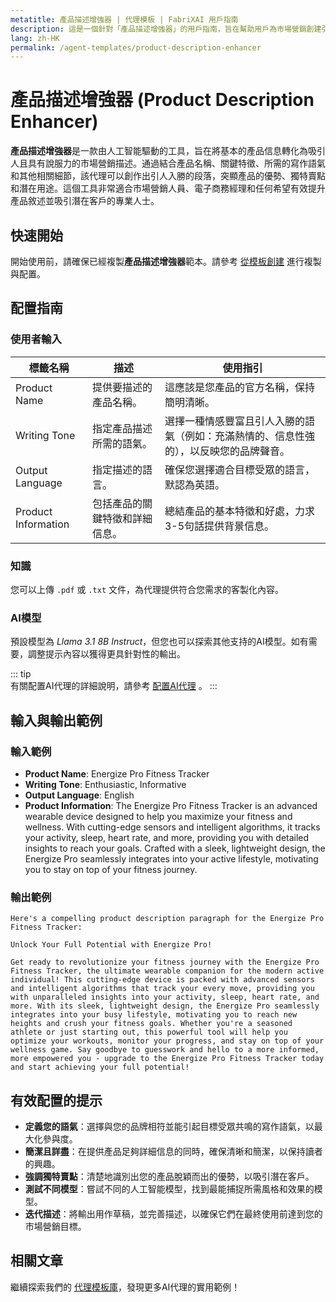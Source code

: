 ```yaml
---
metatitle: 產品描述增強器 | 代理模板 | FabriXAI 用戶指南
description: 這是一個針對「產品描述增強器」的用戶指南，旨在幫助用戶為市場營銷創建引人注目的產品描述。
lang: zh-HK
permalink: /agent-templates/product-description-enhancer
---
```


# 產品描述增強器 (Product Description Enhancer)

**產品描述增強器**是一款由人工智能驅動的工具，旨在將基本的產品信息轉化為吸引人且具有說服力的市場營銷描述。通過結合產品名稱、關鍵特徵、所需的寫作語氣和其他相關細節，該代理可以創作出引人入勝的段落，突顯產品的優勢、獨特賣點和潛在用途。這個工具非常適合市場營銷人員、電子商務經理和任何希望有效提升產品敘述並吸引潛在客戶的專業人士。


## 快速開始  

開始使用前，請確保已經複製**產品描述增強器**範本。請參考 [從模板創建](/zh-hk/create-from-templates/) 進行複製與配置。 


## 配置指南  

### 使用者輸入

| 標籤名稱               | 描述                                                     | 使用指引                                   |  
| ---------------------- | -------------------------------------------------------- | ----------------------------------------- | 
| Product Name        | 提供要描述的產品名稱。                         | 這應該是您產品的官方名稱，保持簡明清晰。                           |
| Writing Tone        | 指定產品描述所需的語氣。                     | 選擇一種情感豐富且引人入勝的語氣（例如：充滿熱情的、信息性強的），以反映您的品牌聲音。 |
| Output Language     | 指定描述的語言。                             | 確保您選擇適合目標受眾的語言，默認為英語。                        |
| Product Information | 包括產品的關鍵特徵和詳細信息。                 | 總結產品的基本特徵和好處，力求3-5句話提供背景信息。                  |

### 知識  

您可以上傳 `.pdf` 或 `.txt` 文件，為代理提供符合您需求的客製化內容。  

### AI模型  

預設模型為 *Llama 3.1 8B Instruct*，但您也可以探索其他支持的AI模型。如有需要，調整提示內容以獲得更具針對性的輸出。  

::: tip  
有關配置AI代理的詳細說明，請參考 [配置AI代理](/zh-hk/configure-ai-agent/) 。
:::  


## 輸入與輸出範例

### 輸入範例

- **Product Name**: Energize Pro Fitness Tracker
- **Writing Tone**: Enthusiastic, Informative
- **Output Language**: English
- **Product Information**: The Energize Pro Fitness Tracker is an advanced wearable device designed to help you maximize your fitness and wellness. With cutting-edge sensors and intelligent algorithms, it tracks your activity, sleep, heart rate, and more, providing you with detailed insights to reach your goals. Crafted with a sleek, lightweight design, the Energize Pro seamlessly integrates into your active lifestyle, motivating you to stay on top of your fitness journey.

### 輸出範例

```
Here's a compelling product description paragraph for the Energize Pro Fitness Tracker:

Unlock Your Full Potential with Energize Pro!

Get ready to revolutionize your fitness journey with the Energize Pro Fitness Tracker, the ultimate wearable companion for the modern active individual! This cutting-edge device is packed with advanced sensors and intelligent algorithms that track your every move, providing you with unparalleled insights into your activity, sleep, heart rate, and more. With its sleek, lightweight design, the Energize Pro seamlessly integrates into your busy lifestyle, motivating you to reach new heights and crush your fitness goals. Whether you're a seasoned athlete or just starting out, this powerful tool will help you optimize your workouts, monitor your progress, and stay on top of your wellness game. Say goodbye to guesswork and hello to a more informed, more empowered you - upgrade to the Energize Pro Fitness Tracker today and start achieving your full potential!
```


## 有效配置的提示

- **定義您的語氣**：選擇與您的品牌相符並能引起目標受眾共鳴的寫作語氣，以最大化參與度。
- **簡潔且詳盡**：在提供產品足夠詳細信息的同時，確保清晰和簡潔，以保持讀者的興趣。
- **強調獨特賣點**：清楚地識別出您的產品脫穎而出的優勢，以吸引潛在客戶。
- **測試不同模型**：嘗試不同的人工智能模型，找到最能捕捉所需風格和效果的模型。
- **迭代描述**：將輸出用作草稿，並完善描述，以確保它們在最終使用前達到您的市場營銷目標。


## 相關文章

繼續探索我們的 [代理模板庫](/zh-hk/agent-templates/)，發現更多AI代理的實用範例！